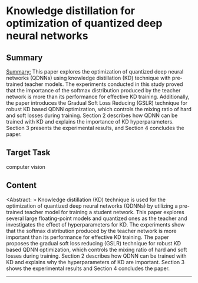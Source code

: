 # Knowledge distillation for optimization of quantized deep neural networks

## Summary

<Summary:> This paper explores the optimization of quantized deep neural networks (QDNNs) using knowledge distillation (KD) technique with pre-trained teacher models. The experiments conducted in this study proved that the importance of the softmax distribution produced by the teacher network is more than its performance for effective KD training. Additionally, the paper introduces the Gradual Soft Loss Reducing (GSLR) technique for robust KD based QDNN optimization, which controls the mixing ratio of hard and soft losses during training. Section 2 describes how QDNN can be trained with KD and explains the importance of KD hyperparameters. Section 3 presents the experimental results, and Section 4 concludes the paper.


## Target Task

computer vision

## Content

<Abstract: > Knowledge distillation (KD) technique is used for the optimization of quantized deep neural networks (QDNNs) by utilizing a pre-trained teacher model for training a student network. This paper explores several large floating-point models and quantized ones as the teacher and investigates the effect of hyperparameters for KD. The experiments show that the softmax distribution produced by the teacher network is more important than its performance for effective KD training. The paper proposes the gradual soft loss reducing (GSLR) technique for robust KD based QDNN optimization, which controls the mixing ratio of hard and soft losses during training. Section 2 describes how QDNN can be trained with KD and explains why the hyperparameters of KD are important. Section 3 shows the experimental results and Section 4 concludes the paper.



---

